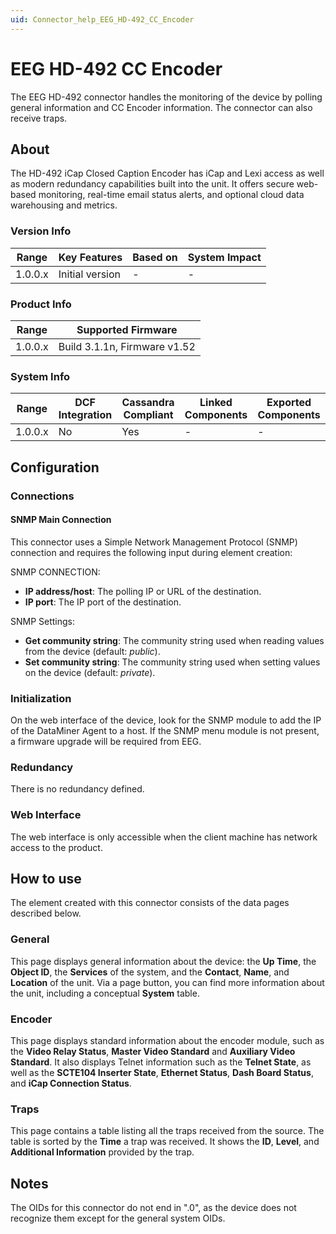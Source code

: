 ```yaml
---
uid: Connector_help_EEG_HD-492_CC_Encoder
---
```


# EEG HD-492 CC Encoder

The EEG HD-492 connector handles the monitoring of the device by polling general information and CC Encoder information. The connector can also receive traps.

## About

The HD-492 iCap Closed Caption Encoder has iCap and Lexi access as well as modern redundancy capabilities built into the unit. It offers secure web-based monitoring, real-time email status alerts, and optional cloud data warehousing and metrics.

### Version Info

| Range     | Key Features     | Based on     | System Impact     |
|-----------|------------------|--------------|-------------------|
| 1.0.0.x   | Initial version  | -            | -                 |

### Product Info

| Range     | Supported Firmware           |
|-----------|------------------------------|
| 1.0.0.x   | Build 3.1.1n, Firmware v1.52 |

### System Info

| Range     | DCF Integration     | Cassandra Compliant     | Linked Components     | Exported Components     |
|-----------|---------------------|-------------------------|-----------------------|-------------------------|
| 1.0.0.x   | No                  | Yes                     | -                     | -                       |

## Configuration

### Connections

#### SNMP Main Connection

This connector uses a Simple Network Management Protocol (SNMP) connection and requires the following input during element creation:

SNMP CONNECTION:

- **IP address/host**: The polling IP or URL of the destination.
- **IP port**: The IP port of the destination.

SNMP Settings:

- **Get community string**: The community string used when reading values from the device (default: *public*).
- **Set community string**: The community string used when setting values on the device (default: *private*).

### Initialization

On the web interface of the device, look for the SNMP module to add the IP of the DataMiner Agent to a host. If the SNMP menu module is not present, a firmware upgrade will be required from EEG.

### Redundancy

There is no redundancy defined.

### Web Interface

The web interface is only accessible when the client machine has network access to the product.

## How to use

The element created with this connector consists of the data pages described below.

### General

This page displays general information about the device: the **Up Time**, the **Object ID**, the **Services** of the system, and the **Contact**, **Name**, and **Location** of the unit. Via a page button, you can find more information about the unit, including a conceptual **System** table.

### Encoder

This page displays standard information about the encoder module, such as the **Video Relay Status**, **Master Video Standard** and **Auxiliary Video Standard**. It also displays Telnet information such as the **Telnet State**, as well as the **SCTE104 Inserter State**, **Ethernet Status**, **Dash Board Status**, and **iCap Connection Status**.

### Traps

This page contains a table listing all the traps received from the source. The table is sorted by the **Time** a trap was received. It shows the **ID**, **Level**, and **Additional Information** provided by the trap.

## Notes

The OIDs for this connector do not end in ".0", as the device does not recognize them except for the general system OIDs.
